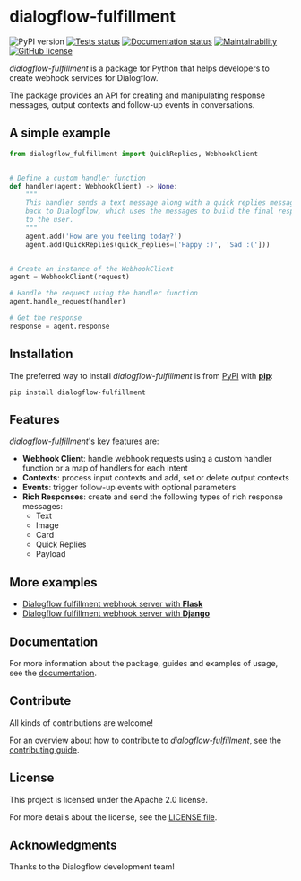 # dialogflow-fulfillment

![PyPI version](https://img.shields.io/pypi/v/dialogflow-fulfillment)
[![Tests status](https://github.com/gcaccaos/dialogflow-fulfillment/workflows/Tests/badge.svg&branch=master)](https://github.com/gcaccaos/dialogflow-fulfillment/actions)
[![Documentation status](https://readthedocs.org/projects/dialogflow-fulfillment/badge/?version=latest)](https://dialogflow-fulfillment.readthedocs.io/en/latest/?badge=latest)
[![Maintainability](https://api.codeclimate.com/v1/badges/c666df0add06a523e65b/maintainability)](https://codeclimate.com/github/gcaccaos/dialogflow-fulfillment/maintainability)
[![GitHub license](https://img.shields.io/github/license/gcaccaos/dialogflow-fulfillment)](https://github.com/gcaccaos/dialogflow-fulfillment/blob/master/LICENSE)

*dialogflow-fulfillment* is a package for Python that helps developers to
create webhook services for Dialogflow.

The package provides an API for creating and manipulating response messages,
output contexts and follow-up events in conversations.

## A simple example

```python
from dialogflow_fulfillment import QuickReplies, WebhookClient


# Define a custom handler function
def handler(agent: WebhookClient) -> None:
    """
    This handler sends a text message along with a quick replies message
    back to Dialogflow, which uses the messages to build the final response
    to the user.
    """
    agent.add('How are you feeling today?')
    agent.add(QuickReplies(quick_replies=['Happy :)', 'Sad :(']))


# Create an instance of the WebhookClient
agent = WebhookClient(request)

# Handle the request using the handler function
agent.handle_request(handler)

# Get the response
response = agent.response
```

## Installation

The preferred way to install *dialogflow-fulfillment* is from
[PyPI](https://pypi.org/project/dialogflow-fulfillment/) with
[**pip**](https://pip.pypa.io/):

```shell
pip install dialogflow-fulfillment
```

## Features

*dialogflow-fulfillment*'s key features are:

* **Webhook Client**: handle webhook requests using a custom handler function
  or a map of handlers for each intent
* **Contexts**: process input contexts and add, set or delete output contexts
* **Events**: trigger follow-up events with optional parameters
* **Rich Responses**: create and send the following types of rich response
  messages:
  * Text
  * Image
  * Card
  * Quick Replies
  * Payload

## More examples

* [Dialogflow fulfillment webhook server with **Flask**](https://dialogflow-fulfillment.readthedocs.io/en/latest/getting-started/examples/flask/)
* [Dialogflow fulfillment webhook server with **Django**](https://dialogflow-fulfillment.readthedocs.io/en/latest/getting-started/examples/django/)

## Documentation

For more information about the package, guides and examples of usage, see the
[documentation](https://dialogflow-fulfillment.readthedocs.io).

## Contribute

All kinds of contributions are welcome!

For an overview about how to contribute to *dialogflow-fulfillment*, see the
[contributing guide](CONTRIBUTING.rst).

## License

This project is licensed under the Apache 2.0 license.

For more details about the license, see the [LICENSE file](LICENSE).

## Acknowledgments

Thanks to the Dialogflow development team!
